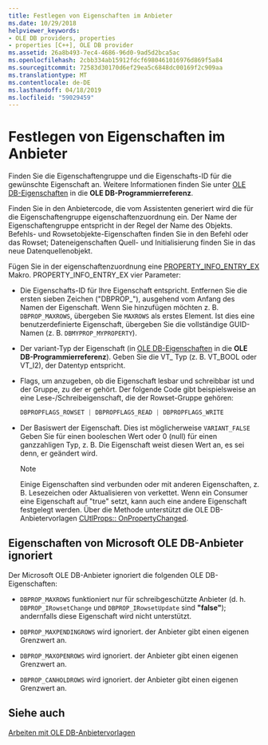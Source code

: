 ```yaml
---
title: Festlegen von Eigenschaften im Anbieter
ms.date: 10/29/2018
helpviewer_keywords:
- OLE DB providers, properties
- properties [C++], OLE DB provider
ms.assetid: 26a8b493-7ec4-4686-96d0-9ad5d2bca5ac
ms.openlocfilehash: 2cbb334ab15912fdcf6980461016976d869f5a84
ms.sourcegitcommit: 72583d30170d6ef29ea5c6848dc00169f2c909aa
ms.translationtype: MT
ms.contentlocale: de-DE
ms.lasthandoff: 04/18/2019
ms.locfileid: "59029459"
---
```

# <a name="setting-properties-in-your-provider"></a>Festlegen von Eigenschaften im Anbieter

Finden Sie die Eigenschaftengruppe und die Eigenschafts-ID für die gewünschte Eigenschaft an. Weitere Informationen finden Sie unter [OLE DB-Eigenschaften](/previous-versions/windows/desktop/ms722734(v=vs.85)) in die **OLE DB-Programmierreferenz**.

Finden Sie in den Anbietercode, die vom Assistenten generiert wird die für die Eigenschaftengruppe eigenschaftenzuordnung ein. Der Name der Eigenschaftengruppe entspricht in der Regel der Name des Objekts. Befehls- und Rowsetobjekte-Eigenschaften finden Sie in den Befehl oder das Rowset; Dateneigenschaften Quell- und Initialisierung finden Sie in das neue Datenquellenobjekt.

Fügen Sie in der eigenschaftenzuordnung eine [PROPERTY_INFO_ENTRY_EX](../../data/oledb/property-info-entry-ex.md) Makro. PROPERTY_INFO_ENTRY_EX vier Parameter:

- Die Eigenschafts-ID für Ihre Eigenschaft entspricht. Entfernen Sie die ersten sieben Zeichen ("DBPROP_"), ausgehend vom Anfang des Namen der Eigenschaft. Wenn Sie hinzufügen möchten z. B. `DBPROP_MAXROWS`, übergeben Sie `MAXROWS` als erstes Element. Ist dies eine benutzerdefinierte Eigenschaft, übergeben Sie die vollständige GUID-Namen (z. B. `DBMYPROP_MYPROPERTY`).

- Der variant-Typ der Eigenschaft (in [OLE DB-Eigenschaften](/previous-versions/windows/desktop/ms722734(v=vs.85)) in die **OLE DB-Programmierreferenz**). Geben Sie die VT_ Typ (z. B. VT_BOOL oder VT_I2), der Datentyp entspricht.

- Flags, um anzugeben, ob die Eigenschaft lesbar und schreibbar ist und der Gruppe, zu der er gehört. Der folgende Code gibt beispielsweise an eine Lese-/Schreibeigenschaft, die der Rowset-Gruppe gehören:

    ```cpp
    DBPROPFLAGS_ROWSET | DBPROPFLAGS_READ | DBPROPFLAGS_WRITE
    ```

- Der Basiswert der Eigenschaft. Dies ist möglicherweise `VARIANT_FALSE` Geben Sie für einen booleschen Wert oder 0 (null) für einen ganzzahligen Typ, z. B. Die Eigenschaft weist diesen Wert an, es sei denn, er geändert wird.

    > [!NOTE]
    > Einige Eigenschaften sind verbunden oder mit anderen Eigenschaften, z. B. Lesezeichen oder Aktualisieren von verkettet. Wenn ein Consumer eine Eigenschaft auf "true" setzt, kann auch eine andere Eigenschaft festgelegt werden. Über die Methode unterstützt die OLE DB-Anbietervorlagen [CUtlProps:: OnPropertyChanged](../../data/oledb/cutlprops-onpropertychanged.md).

## <a name="properties-ignored-by-microsoft-ole-db-providers"></a>Eigenschaften von Microsoft OLE DB-Anbieter ignoriert

Der Microsoft OLE DB-Anbieter ignoriert die folgenden OLE DB-Eigenschaften:

- `DBPROP_MAXROWS` funktioniert nur für schreibgeschützte Anbieter (d. h. `DBPROP_IRowsetChange` und `DBPROP_IRowsetUpdate` sind **"false"**); andernfalls diese Eigenschaft wird nicht unterstützt.

- `DBPROP_MAXPENDINGROWS` wird ignoriert. der Anbieter gibt einen eigenen Grenzwert an.

- `DBPROP_MAXOPENROWS` wird ignoriert. der Anbieter gibt einen eigenen Grenzwert an.

- `DBPROP_CANHOLDROWS` wird ignoriert. der Anbieter gibt einen eigenen Grenzwert an.

## <a name="see-also"></a>Siehe auch

[Arbeiten mit OLE DB-Anbietervorlagen](../../data/oledb/working-with-ole-db-provider-templates.md)
